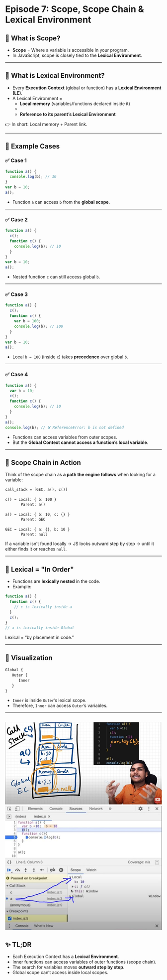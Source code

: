 # Episode 7: Scope, Scope Chain & Lexical Environment

## 🔹 What is Scope?
- **Scope** = Where a variable is accessible in your program.  
- In JavaScript, scope is closely tied to the **Lexical Environment**.

---

## 🔹 What is Lexical Environment?
- Every **Execution Context** (global or function) has a **Lexical Environment (LE)**.  
- A Lexical Environment =  
  - **Local memory** (variables/functions declared inside it)  
  +  
  - **Reference to its parent’s Lexical Environment**  

👉 In short: Local memory + Parent link.  

---

## 🔹 Example Cases

### ✅ Case 1
```js
function a() {
  console.log(b); // 10
}
var b = 10;
a();
````

* Function `a` can access `b` from the **global scope**.

---

### ✅ Case 2

```js
function a() {
  c();
  function c() {
    console.log(b); // 10
  }
}
var b = 10;
a();
```

* Nested function `c` can still access global `b`.

---

### ✅ Case 3

```js
function a() {
  c();
  function c() {
    var b = 100;
    console.log(b); // 100
  }
}
var b = 10;
a();
```

* Local `b = 100` (inside `c`) takes **precedence** over global `b`.

---

### ✅ Case 4

```js
function a() {
  var b = 10;
  c();
  function c() {
    console.log(b); // 10
  }
}
a();
console.log(b); // ❌ ReferenceError: b is not defined
```

* Functions can access variables from outer scopes.
* But the **Global Context cannot access a function’s local variable**.

---

## 🔹 Scope Chain in Action

Think of the scope chain as **a path the engine follows** when looking for a variable:

```
call_stack = [GEC, a(), c()]

c() → Local: { b: 100 }
       Parent: a()

a() → Local: { b: 10, c: {} }
       Parent: GEC

GEC → Local: { a: {}, b: 10 }
       Parent: null
```

If a variable isn’t found locally → JS looks outward step by step → until it either finds it or reaches `null`.

---

## 🔹 Lexical = "In Order"

* Functions are **lexically nested** in the code.
* Example:

```js
function a() {
  function c() {
    // c is lexically inside a
  }
  c();
}
// a is lexically inside Global
```

Lexical = “by placement in code.”

---

## 🔹 Visualization

```js
Global {
   Outer {
      Inner
   }
}
```

* `Inner` is inside `Outer`’s lexical scope.
* Therefore, `Inner` can access `Outer`’s variables.

---
![Lexical Scope Explaination](./assets/lexical.jpg "Lexical Scope") ![Lexical Scope Explaination](./assets/lexical2.jpg "Lexical Scope")
---

## ✨ TL;DR

* Each Execution Context has a **Lexical Environment**.
* Inner functions can access variables of outer functions (scope chain).
* The search for variables moves **outward step by step**.
* Global scope can’t access inside local scopes.
